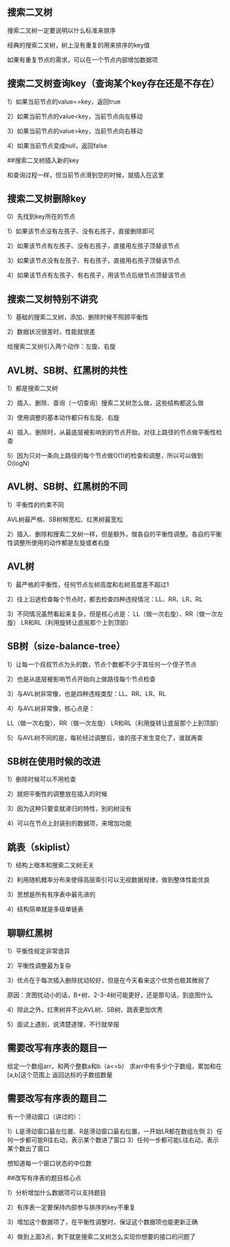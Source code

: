 ## 搜索二叉树


搜索二叉树一定要说明以什么标准来排序

经典的搜索二叉树，树上没有重复的用来排序的key值

如果有重复节点的需求，可以在一个节点内部增加数据项


## 搜索二叉树查询key（查询某个key存在还是不存在）


1）如果当前节点的value==key，返回true

2）如果当前节点的value<key，当前节点向左移动

3）如果当前节点的value>key，当前节点向右移动

4）如果当前节点变成null，返回false


##搜索二叉树插入新的key

和查询过程一样，但当前节点滑到空的时候，就插入在这里

## 搜索二叉树删除key

0）先找到key所在的节点

1）如果该节点没有左孩子、没有右孩子，直接删除即可

2）如果该节点有左孩子、没有右孩子，直接用左孩子顶替该节点

3）如果该节点没有左孩子、有右孩子，直接用右孩子顶替该节点

4）如果该节点有左孩子、有右孩子，用该节点后继节点顶替该节点


## 搜索二叉树特别不讲究


1）基础的搜索二叉树，添加、删除时候不照顾平衡性

2）数据状况很差时，性能就很差


给搜索二叉树引入两个动作：左旋、右旋



## AVL树、SB树、红黑树的共性


1）都是搜索二叉树

2）插入、删除、查询（一切查询）搜索二叉树怎么做，这些结构都这么做

3）使用调整的基本动作都只有左旋、右旋

4）插入、删除时，从最底层被影响到的节点开始，对往上路径的节点做平衡性检查

5）因为只对一条向上路径的每个节点做O(1)的检查和调整，所以可以做到O(logN)

## AVL树、SB树、红黑树的不同

1）平衡性的约束不同

AVL树最严格、SB树稍宽松、红黑树最宽松

2）插入、删除和搜索二叉树一样，但是额外，做各自的平衡性调整。各自的平衡性调整所使用的动作都是左旋或者右旋

## AVL树

1）最严格的平衡性，任何节点左树高度和右树高度差不超过1

2）往上沿途检查每个节点时，都去检查四种违规情况：LL、RR、LR、RL

3）不同情况虽然看起来复杂，但是核心点是：
LL（做一次右旋）、RR（做一次左旋）
LR和RL（利用旋转让底层那个上到顶部）


## SB树（size-balance-tree）


1）让每一个叔叔节点为头的数，节点个数都不少于其任何一个侄子节点

2）也是从底层被影响节点开始向上做路径每个节点检查

3）与AVL树非常像，也是四种违规类型：LL、RR、LR、RL

4）与AVL树非常像，核心点是：

LL（做一次右旋）、RR（做一次左旋）
LR和RL（利用旋转让底层那个上到顶部）

5）与AVL树不同的是，每轮经过调整后，谁的孩子发生变化了，谁就再查

## SB树在使用时候的改进

1）删除时候可以不用检查

2）就把平衡性的调整放在插入的时候

3）因为这种只要变就递归的特性，别的树没有

4）可以在节点上封装别的数据项，来增加功能


## 跳表（skiplist）

1）结构上根本和搜索二叉树无关

2）利用随机概率分布来使得高层索引可以无视数据规律，做到整体性能优良

3）思想是所有有序表中最先进的

4）结构简单就是多级单链表

## 聊聊红黑树

1）平衡性规定非常诡异

2）平衡性调整最为复杂

3）优点在于每次插入删除扰动较好，但是在今天看来这个优势也极其微弱了

原因：贪图扰动小的话，B+树、2-3-4树可能更好，还是那句话，到底图什么

4）除此之外，红黑树并不比AVL树、SB树、跳表更加优秀

5）面试上遇到，说清楚道理，不行就举报


## 需要改写有序表的题目一

给定一个数组arr，和两个整数a和b（a<=b）
求arr中有多少个子数组，累加和在[a,b]这个范围上
返回达标的子数组数量

## 需要改写有序表的题目二


有一个滑动窗口（讲过的）：

1）L是滑动窗口最左位置、R是滑动窗口最右位置，一开始LR都在数组左侧
2）任何一步都可能R往右动，表示某个数进了窗口
3）任何一步都可能L往右动，表示某个数出了窗口

想知道每一个窗口状态的中位数



##改写有序表的题目核心点

1）分析增加什么数据项可以支持题目

2）有序表一定要保持内部参与排序的key不重复

3）增加这个数据项了，在平衡性调整时，保证这个数据项也能更新正确

4）做到上面3点，剩下就是搜索二叉树怎么实现你想要的接口的问题了




